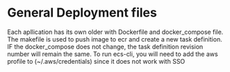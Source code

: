 # General Deployment files
Each apllication has its own older with Dockerfile and docker_compose file. The makefile is used to push image to ecr and create a new task definition.
IF the docker_compose does not change, the task definition revision number will remain the same. To run ecs-cli, you will need to add the aws profile to (~/.aws/credentials) since it does not work with SSO